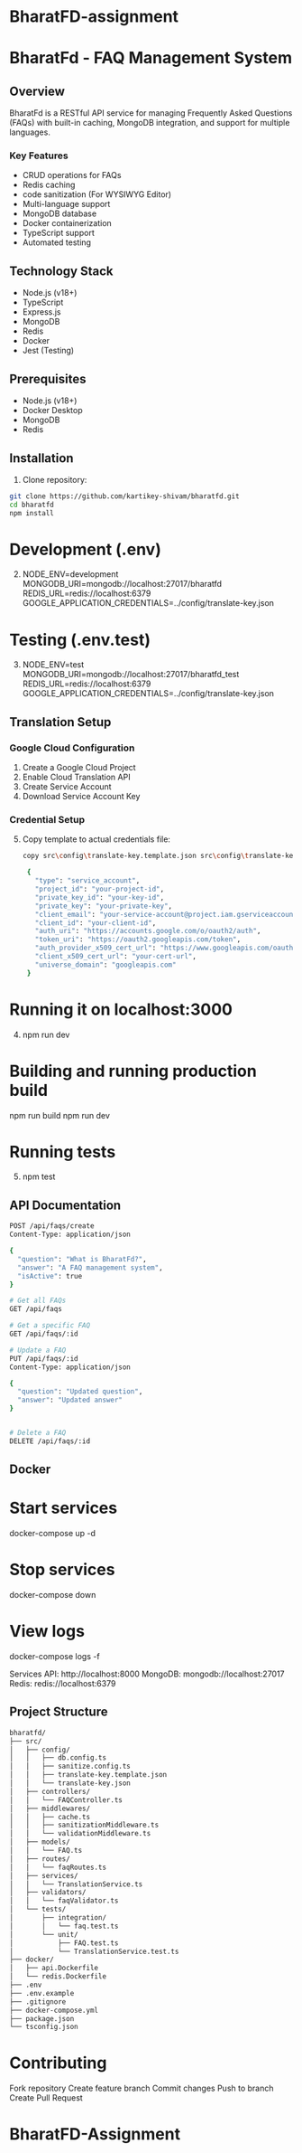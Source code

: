 # BharatFD-assignment
# BharatFd - FAQ Management System

## Overview
BharatFd is a RESTful API service for managing Frequently Asked Questions (FAQs) with built-in caching, MongoDB integration, and support for multiple languages.

### Key Features
- CRUD operations for FAQs
- Redis caching
- code sanitization (For WYSIWYG Editor)
- Multi-language support
- MongoDB database
- Docker containerization
- TypeScript support
- Automated testing

## Technology Stack
- Node.js (v18+)
- TypeScript
- Express.js
- MongoDB
- Redis
- Docker
- Jest (Testing)

## Prerequisites
- Node.js (v18+)
- Docker Desktop
- MongoDB
- Redis

## Installation

1. Clone repository:
```bash
git clone https://github.com/kartikey-shivam/bharatfd.git
cd bharatfd
npm install
```

# Development (.env)
2. NODE_ENV=development
MONGODB_URI=mongodb://localhost:27017/bharatfd
REDIS_URL=redis://localhost:6379
GOOGLE_APPLICATION_CREDENTIALS=../config/translate-key.json

# Testing (.env.test)
3. NODE_ENV=test
MONGODB_URI=mongodb://localhost:27017/bharatfd_test
REDIS_URL=redis://localhost:6379
GOOGLE_APPLICATION_CREDENTIALS=../config/translate-key.json


## Translation Setup

### Google Cloud Configuration
1. Create a Google Cloud Project
2. Enable Cloud Translation API
3. Create Service Account
4. Download Service Account Key

### Credential Setup
5. Copy template to actual credentials file:
   ```bash
   copy src\config\translate-key.template.json src\config\translate-key.json

    {
      "type": "service_account",
      "project_id": "your-project-id",
      "private_key_id": "your-key-id",
      "private_key": "your-private-key",
      "client_email": "your-service-account@project.iam.gserviceaccount.com",
      "client_id": "your-client-id",
      "auth_uri": "https://accounts.google.com/o/oauth2/auth",
      "token_uri": "https://oauth2.googleapis.com/token",
      "auth_provider_x509_cert_url": "https://www.googleapis.com/oauth2/v1/certs",
      "client_x509_cert_url": "your-cert-url",
      "universe_domain": "googleapis.com"
    }
    ```   

# Running it on localhost:3000
4. npm run dev

# Building and running production build
npm run build
npm run dev

# Running tests
5. npm test

## API Documentation
```bash
POST /api/faqs/create
Content-Type: application/json

{
  "question": "What is BharatFd?",
  "answer": "A FAQ management system",
  "isActive": true
}

# Get all FAQs
GET /api/faqs

# Get a specific FAQ
GET /api/faqs/:id

# Update a FAQ
PUT /api/faqs/:id
Content-Type: application/json

{
  "question": "Updated question",
  "answer": "Updated answer"
}


# Delete a FAQ
DELETE /api/faqs/:id

```

## Docker

# Start services
docker-compose up -d


# Stop services
docker-compose down

# View logs
docker-compose logs -f

Services
API: http://localhost:8000
MongoDB: mongodb://localhost:27017
Redis: redis://localhost:6379


## Project Structure

```bash
bharatfd/
├── src/
│   ├── config/
│   │   ├── db.config.ts
│   │   ├── sanitize.config.ts
│   │   ├── translate-key.template.json
│   │   └── translate-key.json
│   ├── controllers/
│   │   └── FAQController.ts
│   ├── middlewares/
│   │   ├── cache.ts
│   │   ├── sanitizationMiddleware.ts
│   │   └── validationMiddleware.ts
│   ├── models/
│   │   └── FAQ.ts
│   ├── routes/
│   │   └── faqRoutes.ts
│   ├── services/
│   │   └── TranslationService.ts
│   ├── validators/
│   │   └── faqValidator.ts
│   └── tests/
│       ├── integration/
│       │   └── faq.test.ts
│       └── unit/
│           ├── FAQ.test.ts
│           └── TranslationService.test.ts
├── docker/
│   ├── api.Dockerfile
│   └── redis.Dockerfile
├── .env
├── .env.example
├── .gitignore
├── docker-compose.yml
├── package.json
└── tsconfig.json
```

# Contributing
Fork repository
Create feature branch
Commit changes
Push to branch
Create Pull Request



# BharatFD-Assignment
